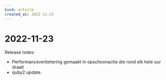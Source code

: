 ```yaml
---
kind: article
created_at: 2022-11-23
---
```


# 2022-11-23

Release notes:

* Performanceverbetering gemaakt in opschoonactie die rond elk hele uur draait
* quby2 update.
